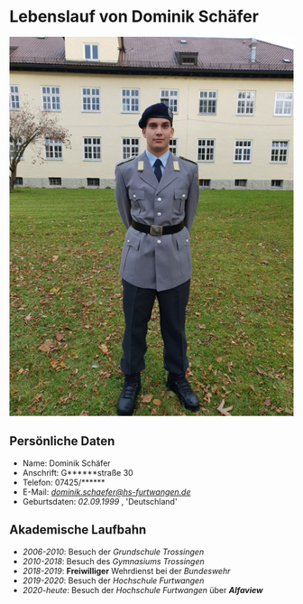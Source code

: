 # Lebenslauf von Dominik Schäfer 

![Bild von Dominink Schäfer](Lebenslaufbild.jpg "Lebenslaufbild.jpg")

## Persönliche Daten

- Name:		Dominik Schäfer
- Anschrift:	G******straße 30
- Telefon:	07425/******
- E-Mail:	*dominik.schaefer@hs-furtwangen.de*
- Geburtsdaten:	*02.09.1999* , 'Deutschland'


## Akademische Laufbahn

* *2006-2010*:	Besuch der *Grundschule Trossingen*
* *2010-2018*:	Besuch des *Gymnasiums Trossingen*
* *2018-2019*:	**Freiwilliger** Wehrdienst bei der *Bundeswehr*
* *2019-2020*:	Besuch der *Hochschule Furtwangen*
* *2020-heute*:	Besuch der *Hochschule Furtwangen* über ***Alfaview***

